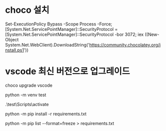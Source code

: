 # choco 설치
Set-ExecutionPolicy Bypass -Scope Process -Force; [System.Net.ServicePointManager]::SecurityProtocol = [System.Net.ServicePointManager]::SecurityProtocol -bor 3072; iex ((New-Object System.Net.WebClient).DownloadString('https://community.chocolatey.org/install.ps1'))

# vscode 최신 버전으로 업그레이드
choco upgrade vscode

python -m venv test

.\test\Scripts\activate

python -m pip install -r requirements.txt

python -m pip list --format=freeze > requirements.txt